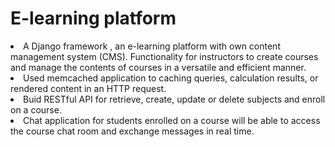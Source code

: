 # E-learning platform 
<li>
  A Django framework , an e-learning platform with own content management system (CMS). 
Functionality for instructors to create courses and manage the contents of courses in a versatile and 
efficient manner.</br>
</li>
<li>
  Used memcached application to caching queries, calculation results, or rendered content in an HTTP 
request.</br>
</li>
<li>
  Buid RESTful API for retrieve, create, update or delete subjects and enroll on a course.</br>
  </li>
 <li>
  Chat application for students enrolled on a course will be able to access the course chat room and 
exchange messages in real time.</br>
</li>
